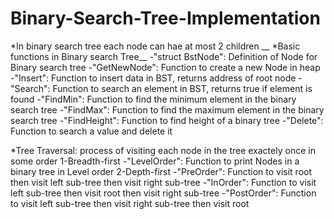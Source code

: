 # Binary-Search-Tree-Implementation
*In binary search tree each node can hae at most 2 children __
*Basic functions in Binary search Tree__
 -"struct BstNode": Definition of Node for Binary search tree
 -"GetNewNode": Function to create a new Node in heap
 -"Insert": Function to insert data in BST, returns address of root node
 -"Search": Function to  search an element in BST, returns true if element is found
 -"FindMin": Function to find the minimum element in the binary search tree
 -"FindMax": Function to find the maximum element in the binary search tree
 -"FindHeight": Function to find height of a binary tree
 -"Delete": Function to search a value and delete it 
 
*Tree Traversal: process of visiting each node in the tree exactely once in some order
 1-Breadth-first
  -"LevelOrder": Function to print Nodes in a binary tree in Level order
 2-Depth-first
  -"PreOrder": Function to visit root then visit left sub-tree then visit right sub-tree
  -"InOrder": Function to visit left sub-tree then visit root then visit right sub-tree
  -"PostOrder": Function to visit left sub-tree then visit right sub-tree then visit root 

